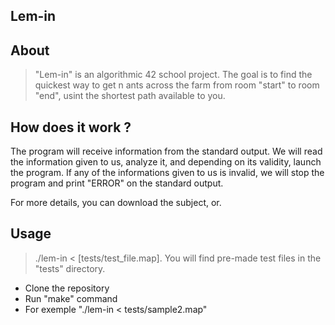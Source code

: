 Lem-in
-----

About
-----

>"Lem-in" is an algorithmic 42 school project. The goal is to find the quickest way to get n ants across the farm from room "start" to room "end", usint the shortest path available to you.

How does it work ?
-----

The program will receive information from the standard output. We will read the information given to us, analyze it, and depending on its validity, launch the program. If any of the informations given to us is invalid, we will stop the program and print "ERROR" on the standard output.

For more details, you can download the subject, or.

Usage
-----

>./lem-in < [tests/test_file.map]. You will find pre-made test files in the "tests" directory.

* Clone the repository
* Run "make" command
* For exemple "./lem-in < tests/sample2.map"
